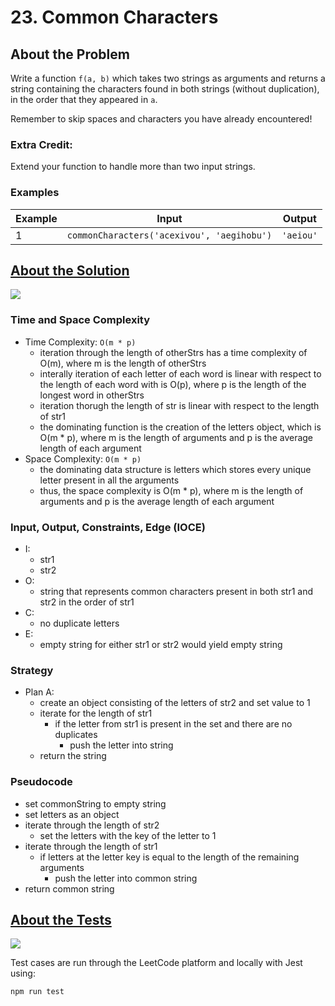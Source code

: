 # 23. Common Characters

## About the Problem

Write a function `f(a, b)` which takes two strings as arguments and returns a string containing the characters found in both strings (without duplication), in the order that they appeared in `a`.

Remember to skip spaces and characters you have already encountered!

### Extra Credit:

Extend your function to handle more than two input strings.

### Examples

| Example| Input | Output |
| --- | --- | --- |
| 1 | `commonCharacters('acexivou', 'aegihobu')` | `'aeiou'` |

## <a href='./commonCharacters.js'>About the Solution</a>

<img src='https://img.shields.io/badge/JavaScript-F7DF1E.svg?style=for-the-badge&logo=JavaScript&logoColor=black' />

### Time and Space Complexity
  - Time Complexity: `O(m * p)`
    - iteration through the length of otherStrs has a time complexity of O(m), where m is the length of otherStrs
    - interally iteration of each letter of each word is linear with respect to the length of each word with is O(p), where p is the length of the longest word in otherStrs
    - iteration thorugh the length of str is linear with respect to the length of str1
    - the dominating function is the creation of the letters object, which is O(m * p), where m is the length of arguments and p is the average length of each argument
  - Space Complexity: `O(m * p)`
    - the dominating data structure is letters which stores every unique letter present in all the arguments
    - thus, the space complexity is O(m * p), where m is the length of arguments and p is the average length of each argument

### Input, Output, Constraints, Edge (IOCE)

  - I:
    - str1
    - str2
  - O:
    - string that represents common characters present in both str1 and str2 in the order of str1
  - C:
    - no duplicate letters
  - E:
    - empty string for either str1 or str2 would yield empty string

### Strategy
- Plan A:
  - create an object consisting of the letters of str2 and set value to 1
  - iterate for the length of str1
    - if the letter from str1 is present in the set and there are no duplicates
      - push the letter into string
  - return the string

### Pseudocode
- set commonString to empty string
- set letters as an object
- iterate through the length of str2
  - set the letters with the key of the letter to 1
- iterate through the length of str1
  - if letters at the letter key is equal to the length of the remaining arguments
    - push the letter into common string
- return common string

## <a href='commonCharacters.test.js'>About the Tests</a>

<img src='https://img.shields.io/badge/Jest-C21325.svg?style=for-the-badge&logo=Jest&logoColor=white' />

Test cases are run through the LeetCode platform and locally with Jest using:
```
npm run test
```